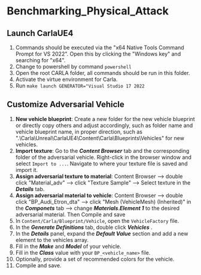 # Benchmarking_Physical_Attack

## Launch CarlaUE4

1. Commands should be executed via the "x64 Native Tools Command Prompt for VS 2022". Open this by clicking the "Windows key" and searching for "x64".
2. Change to powershell by command `powershell`
3. Open the root CARLA folder, all commands should be run in this folder.
4. Activate the virtue environment for Carla.
5. Run `make launch GENERATOR="Visual Studio 17 2022`

## Customize Adversarial Vehicle

1. **New vehicle blueprint**: Create a new folder for the new vehicle blueprint or directly copy others and adjust accordingly, such as folder name and  vehicle blueprint name, in proper direction, such as ".\Carla\Unreal\CarlaUE4\Content\Carla\Blueprints\Vehicles" for new vehicles.
2. **Import texture**: Go to the ***Content Browser*** tab and the corresponding folder of the adversarial vehicle. Right-click in the browser window and select `Import to ...`. Navigate to where your texture file is saved and import it.
3. **Assign adversarial texture to material**: Content Browser --> double click "Material_adv" --> click "Texture Sample" --> Select texture in the ***Details*** tab.
4. **Assign adversarial material to vehicle**: Content Browser --> double click "BP_Audi_Etron_dta" --> click "Mesh (VehicleMesh) (Inherited)" in the ***Componets*** tab --> change ***Materials***.***Element 1*** to the desired adversarial material. Then Compile and save
5. In `Content/Carla/Blueprint/Vehicle`, open the `VehicleFactory` file.
6. In the ***Generate Definitions*** tab, double click  ***Vehicles*** .
7. In the ***Details*** panel, expand the ***Default Value*** section and add a new element to the vehicles array.
8. Fill in the ***Make*** and ***Model*** of your vehicle.
9. Fill in the ***Class*** value with your `BP_<vehicle_name>` file.
10. Optionally, provide a set of recommended colors for the vehicle.
11. Compile and save.
